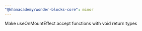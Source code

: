 ```yaml
---
"@khanacademy/wonder-blocks-core": minor
---
```


Make useOnMountEffect accept functions with void return types
